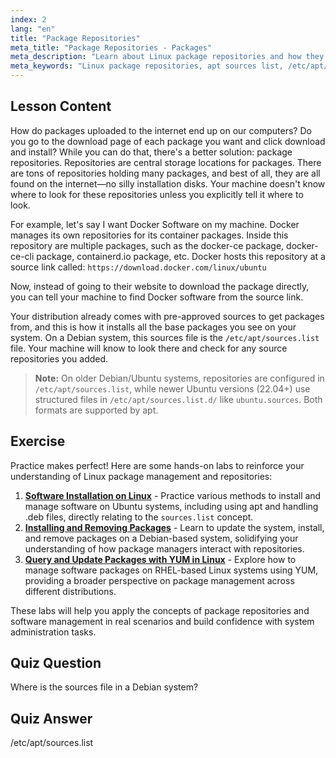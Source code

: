 ```yaml
---
index: 2
lang: "en"
title: "Package Repositories"
meta_title: "Package Repositories - Packages"
meta_description: "Learn about Linux package repositories and how they manage software. Discover how to find and add package sources like /etc/apt/sources.list for easy installation."
meta_keywords: "Linux package repositories, apt sources list, /etc/apt/sources.list, Linux packages, beginner Linux, Linux tutorial, package management"
---
```


## Lesson Content

How do packages uploaded to the internet end up on our computers? Do you go to the download page of each package you want and click download and install? While you can do that, there's a better solution: package repositories. Repositories are central storage locations for packages. There are tons of repositories holding many packages, and best of all, they are all found on the internet—no silly installation disks. Your machine doesn't know where to look for these repositories unless you explicitly tell it where to look.

For example, let's say I want Docker Software on my machine. Docker manages its own repositories for its container packages. Inside this repository are multiple packages, such as the docker-ce package, docker-ce-cli package, containerd.io package, etc. Docker hosts this repository at a source link called: `https://download.docker.com/linux/ubuntu`

Now, instead of going to their website to download the package directly, you can tell your machine to find Docker software from the source link.

Your distribution already comes with pre-approved sources to get packages from, and this is how it installs all the base packages you see on your system. On a Debian system, this sources file is the `/etc/apt/sources.list` file. Your machine will know to look there and check for any source repositories you added.

> **Note:** On older Debian/Ubuntu systems, repositories are configured in `/etc/apt/sources.list`, while newer Ubuntu versions (22.04+) use structured files in `/etc/apt/sources.list.d/` like `ubuntu.sources`. Both formats are supported by apt.

## Exercise

Practice makes perfect! Here are some hands-on labs to reinforce your understanding of Linux package management and repositories:

1. **[Software Installation on Linux](https://labex.io/labs/linux-software-installation-on-linux-18005)** - Practice various methods to install and manage software on Ubuntu systems, including using apt and handling .deb files, directly relating to the `sources.list` concept.
2. **[Installing and Removing Packages](https://labex.io/labs/linux-installing-and-removing-packages-385380)** - Learn to update the system, install, and remove packages on a Debian-based system, solidifying your understanding of how package managers interact with repositories.
3. **[Query and Update Packages with YUM in Linux](https://labex.io/labs/rhel-query-and-update-packages-with-yum-in-linux-590869)** - Explore how to manage software packages on RHEL-based Linux systems using YUM, providing a broader perspective on package management across different distributions.

These labs will help you apply the concepts of package repositories and software management in real scenarios and build confidence with system administration tasks.

## Quiz Question

Where is the sources file in a Debian system?

## Quiz Answer

/etc/apt/sources.list
